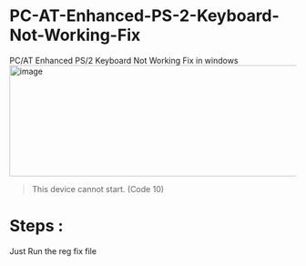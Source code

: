 # PC-AT-Enhanced-PS-2-Keyboard-Not-Working-Fix
PC/AT Enhanced PS/2 Keyboard Not Working Fix in windows 
<img width="812" height="195" alt="image" src="https://github.com/user-attachments/assets/0c457f36-dc57-4211-b409-a00ba24e8bc5" />
> This device cannot start. (Code 10)
# Steps : 
Just Run the reg fix file

